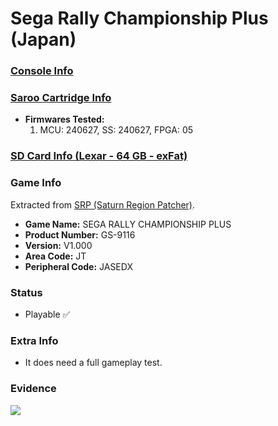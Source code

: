# Sega Rally Championship Plus (Japan)

### [Console Info](../../../../../Info/Consoles/VA13/README.md)

### [Saroo Cartridge Info](../../../../../Info/Cartridges/GuangzhouSanStarOnlineShop/1.6/README.md)

- <b>Firmwares Tested:</b>
  1. MCU: 240627, SS: 240627, FPGA: 05

### [SD Card Info (Lexar - 64 GB - exFat)](../../../../../Info/SdCards/Lexar/64GB/exfat/README.md)

### Game Info

Extracted from [SRP (Saturn Region Patcher)](https://segaxtreme.net/resources/saturn-region-patcher.81/download).

- <b>Game Name:</b> SEGA RALLY CHAMPIONSHIP PLUS
- <b>Product Number:</b> GS-9116
- <b>Version:</b> V1.000
- <b>Area Code:</b> JT
- <b>Peripheral Code:</b> JASEDX

### Status

- Playable :white_check_mark:

### Extra Info

- It does need a full gameplay test.

### Evidence

[![](https://img.youtube.com/vi/LOpQ_1oeg6M/0.jpg)](https://www.youtube.com/watch?v=LOpQ_1oeg6M)
